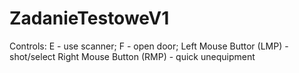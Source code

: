 # ZadanieTestoweV1

Controls:
E - use scanner;
F - open door;
Left Mouse Buttor (LMP) - shot/select
Right Mouse Button (RMP) - quick unequipment

